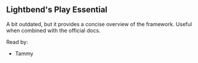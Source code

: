 ## Lightbend's Play Essential
A bit outdated, but it provides a concise overview of the framework. Useful when combined with the official docs.

Read by:
* Tammy